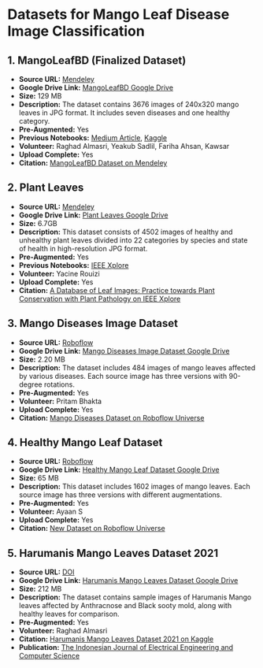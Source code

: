 # Datasets for Mango Leaf Disease Image Classification

## 1. MangoLeafBD (Finalized Dataset)

- **Source URL:** [Mendeley](https://data.mendeley.com/datasets/hxsnvwty3r/1)
- **Google Drive Link:** [MangoLeafBD Google Drive](https://drive.google.com/drive/folders/15v7GYWFT2n0K6dvlKo5A2zqIfeAhuw0N?usp=drive_link)
- **Size:** 129 MB
- **Description:** The dataset contains 3676 images of 240x320 mango leaves in JPG format. It includes seven diseases and one healthy category.
- **Pre-Augmented:** Yes
- **Previous Notebooks:** [Medium Article](https://medium.com/@akshata.raikar26/mango-leaf-disease-image-classifier-23c3016ccd4a), [Kaggle](https://www.kaggle.com/)
- **Volunteer:** Raghad Almasri, Yeakub Sadlil, Fariha Ahsan, Kawsar
- **Upload Complete:** Yes
- **Citation:** [MangoLeafBD Dataset on Mendeley](https://www.data-in-brief.com/article/S2352-3409(23)00059-8/pdf)

## 2. Plant Leaves

- **Source URL:** [Mendeley](https://data.mendeley.com/datasets/hb74ynkjcn/1)
- **Google Drive Link:** [Plant Leaves Google Drive](https://drive.google.com/drive/u/7/folders/1SH49YVfIR1QZnDRJxRIA5bNKR84bmhWz)
- **Size:** 6.7GB
- **Description:** This dataset consists of 4502 images of healthy and unhealthy plant leaves divided into 22 categories by species and state of health in high-resolution JPG format.
- **Pre-Augmented:** Yes
- **Previous Notebooks:** [IEEE Xplore](https://ieeexplore.ieee.org/document/9036158)
- **Volunteer:** Yacine Rouizi
- **Upload Complete:** Yes
- **Citation:** [A Database of Leaf Images: Practice towards Plant Conservation with Plant Pathology on IEEE Xplore](https://ieeexplore.ieee.org/document/9036158)

## 3. Mango Diseases Image Dataset

- **Source URL:** [Roboflow](https://universe.roboflow.com/freelance-kmtgd/mango-diseases)
- **Google Drive Link:** [Mango Diseases Image Dataset Google Drive](https://drive.google.com/drive/u/7/folders/1SH49YVfIR1QZnDRJxRIA5bNKR84bmhWz)
- **Size:** 2.20 MB
- **Description:** The dataset includes 484 images of mango leaves affected by various diseases. Each source image has three versions with 90-degree rotations.
- **Pre-Augmented:** Yes
- **Volunteer:** Pritam Bhakta
- **Upload Complete:** Yes
- **Citation:** [Mango Diseases Dataset on Roboflow Universe](https://universe.roboflow.com/freelance-kmtgd/mango-diseases)

## 4. Healthy Mango Leaf Dataset

- **Source URL:** [Roboflow](https://universe.roboflow.com/j-rkp0c/new-gx5cd)
- **Google Drive Link:** [Healthy Mango Leaf Dataset Google Drive](https://drive.google.com/drive/u/7/folders/1SH49YVfIR1QZnDRJxRIA5bNKR84bmhWz)
- **Size:** 65 MB
- **Description:** This dataset includes 1602 images of mango leaves. Each source image has three versions with different augmentations.
- **Pre-Augmented:** Yes
- **Volunteer:** Ayaan S
- **Upload Complete:** Yes
- **Citation:** [New Dataset on Roboflow Universe](https://universe.roboflow.com/j-rkp0c/new-gx5cd)

## 5. Harumanis Mango Leaves Dataset 2021

- **Source URL:** [DOI](https://doi.org/10.11591/ijeecs.v23.i1.pp378-386)
- **Google Drive Link:** [Harumanis Mango Leaves Dataset Google Drive](https://drive.google.com/drive/u/7/folders/1SH49YVfIR1QZnDRJxRIA5bNKR84bmhWz)
- **Size:** 212 MB
- **Description:** The dataset contains sample images of Harumanis Mango leaves affected by Anthracnose and Black sooty mold, along with healthy leaves for comparison.
- **Pre-Augmented:** Yes
- **Volunteer:** Raghad Almasri
- **Citation:** [Harumanis Mango Leaves Dataset 2021 on Kaggle](https://www.kaggle.com/rayaddjmghining/harumanis-mango-leaves-dataset)
- **Publication:** [The Indonesian Journal of Electrical Engineering and Computer Science](https://www.data-in-brief.com/article/S2352-3409(23)00059-8/pdf)

